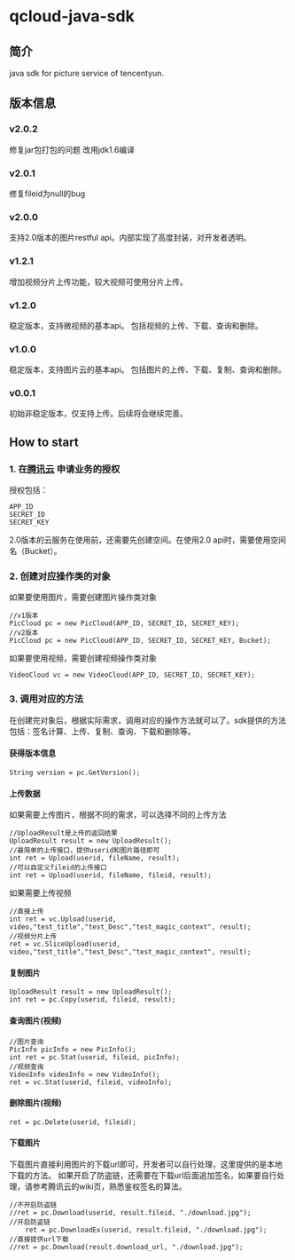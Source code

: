 qcloud-java-sdk
===================================
简介
----------------------------------- 
java sdk for picture service of tencentyun.

版本信息
----------------------------------- 
### v2.0.2
修复jar包打包的问题
改用jdk1.6编译

### v2.0.1
修复fileid为null的bug

### v2.0.0
支持2.0版本的图片restful api。内部实现了高度封装，对开发者透明。

### v1.2.1
增加视频分片上传功能，较大视频可使用分片上传。

### v1.2.0
稳定版本，支持微视频的基本api。
包括视频的上传、下载、查询和删除。

### v1.0.0
稳定版本，支持图片云的基本api。
包括图片的上传、下载、复制、查询和删除。

### v0.0.1
初始非稳定版本，仅支持上传。后续将会继续完善。

How to start
----------------------------------- 
### 1. 在[腾讯云](http://app.qcloud.com) 申请业务的授权
授权包括：
		
	APP_ID 
	SECRET_ID
	SECRET_KEY
2.0版本的云服务在使用前，还需要先创建空间。在使用2.0 api时，需要使用空间名（Bucket）。

### 2. 创建对应操作类的对象
如果要使用图片，需要创建图片操作类对象
		
	//v1版本	
	PicCloud pc = new PicCloud(APP_ID, SECRET_ID, SECRET_KEY);
	//v2版本
	PicCloud pc = new PicCloud(APP_ID, SECRET_ID, SECRET_KEY, Bucket);
	
如果要使用视频，需要创建视频操作类对象
		
	VideoCloud vc = new VideoCloud(APP_ID, SECRET_ID, SECRET_KEY);	

### 3. 调用对应的方法
在创建完对象后，根据实际需求，调用对应的操作方法就可以了。sdk提供的方法包括：签名计算、上传、复制、查询、下载和删除等。
#### 获得版本信息
		
	String version = pc.GetVersion();
#### 上传数据
如果需要上传图片，根据不同的需求，可以选择不同的上传方法
			
	//UploadResult是上传的返回结果
	UploadResult result = new UploadResult();
	//最简单的上传接口，提供userid和图片路径即可
	int ret = Upload(userid, fileName, result);
	//可以自定义fileid的上传接口
	int ret = Upload(userid, fileName, fileid, result);
如果需要上传视频
		
	//直接上传
	int ret = vc.Upload(userid, video,"test_title","test_Desc","test_magic_context", result);
	//视频分片上传
	ret = vc.SliceUpload(userid, video,"test_title","test_Desc","test_magic_context", result);
#### 复制图片
		
	UploadResult result = new UploadResult();
	int ret = pc.Copy(userid, fileid, result);
#### 查询图片(视频)
		
	//图片查询
	PicInfo picInfo = new PicInfo();	
	int ret = pc.Stat(userid, fileid, picInfo);
	//视频查询
	VideoInfo videoInfo = new VideoInfo();	
	ret = vc.Stat(userid, fileid, videoInfo);
#### 删除图片(视频)
		
	ret = pc.Delete(userid, fileid);
#### 下载图片
下载图片直接利用图片的下载url即可，开发者可以自行处理，这里提供的是本地下载的方法。
如果开启了防盗链，还需要在下载url后面追加签名，如果要自行处理，请参考腾讯云的wiki页，熟悉鉴权签名的算法。
		
	//不开启防盗链
	//ret = pc.Download(userid, result.fileid, "./download.jpg");
	//开启防盗链
    	ret = pc.DownloadEx(userid, result.fileid, "./download.jpg");
	//直接提供url下载
	//ret = pc.Download(result.download_url, "./download.jpg");

